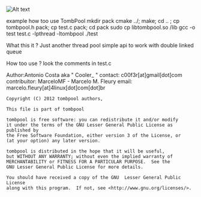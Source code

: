 ![Alt text](http://ertaislament.files.wordpress.com/2011/11/entomb.png)

example how too use TombPool
 mkdir pack
 cmake ../; make; cd .. ; cp tombpool.h pack; cp test.c pack; cd pack
 sudo cp libtombpool.so /lib
 gcc -o test test.c -lpthread -ltombpool
 ./test

What this it ?
Just another thread pool simple api to work with double linked queue

How too use ?
look the comments in test.c

Author:Antonio Costa aka " Cooler_ "
contact: c00f3r[at]gmail[dot]com
contribuitor: MarceloMF - Marcelo M. Fleury
email: marcelo.fleury[at]4linux[dot]com[dot]br

    Copyright (C) 2012 tombpool authors,
    
    This file is part of tombpool
    
    tombpool is free software: you can redistribute it and/or modify
    it under the terms of the GNU Lesser General Public License as published by
    the Free Software Foundation, either version 3 of the License, or
    (at your option) any later version.

    tombpool is distributed in the hope that it will be useful,
    but WITHOUT ANY WARRANTY; without even the implied warranty of
    MERCHANTABILITY or FITNESS FOR A PARTICULAR PURPOSE.  See the
    GNU Lesser General Public License for more details.

    You should have received a copy of the GNU  Lesser General Public License
    along with this program.  If not, see <http://www.gnu.org/licenses/>.

